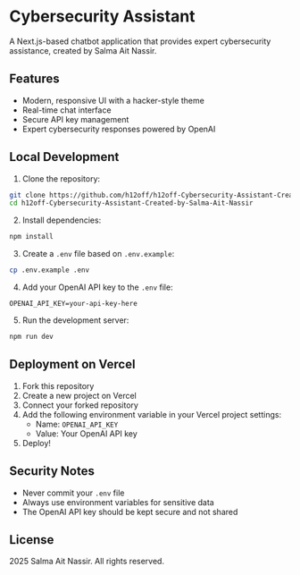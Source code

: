# Cybersecurity Assistant

A Next.js-based chatbot application that provides expert cybersecurity assistance, created by Salma Ait Nassir.

## Features

- Modern, responsive UI with a hacker-style theme
- Real-time chat interface
- Secure API key management
- Expert cybersecurity responses powered by OpenAI

## Local Development

1. Clone the repository:
```bash
git clone https://github.com/h12off/h12off-Cybersecurity-Assistant-Created-by-Salma-Ait-Nassir.git
cd h12off-Cybersecurity-Assistant-Created-by-Salma-Ait-Nassir
```

2. Install dependencies:
```bash
npm install
```

3. Create a `.env` file based on `.env.example`:
```bash
cp .env.example .env
```

4. Add your OpenAI API key to the `.env` file:
```
OPENAI_API_KEY=your-api-key-here
```

5. Run the development server:
```bash
npm run dev
```

## Deployment on Vercel

1. Fork this repository
2. Create a new project on Vercel
3. Connect your forked repository
4. Add the following environment variable in your Vercel project settings:
   - Name: `OPENAI_API_KEY`
   - Value: Your OpenAI API key
5. Deploy!

## Security Notes

- Never commit your `.env` file
- Always use environment variables for sensitive data
- The OpenAI API key should be kept secure and not shared

## License

 2025 Salma Ait Nassir. All rights reserved.
